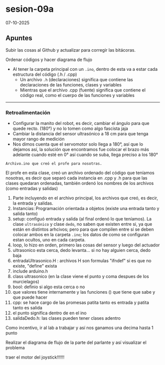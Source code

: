 # sesion-09a

07-10-2025

## Apuntes

Subir las cosas al Github y actualizar para corregir las bitácoras.

Ordenar códigos y hacer diagrama de flujo

- Al tener la carpeta principal con un `.ino`, dentro de esta va a estar cada estructura del código (.h / .cpp)
  - Un archivo `.h` (declaraciones) significa que contiene las declaraciones de las funciones, clases y variables
  - Mientras que el archivo .cpp (fuente) significa que contiene el código real, como el cuerpo de las funciones y variables

---

### Retroalimentación

- Configurar la manito del robot, es decir, cambiar el ángulo para que quede recto. (180°) y no lo tomen como algo fascista jaja
- Cambiar la distancia del sensor ultrasónico a 18 cm para que tenga mayor rango de medición
- Nos dimos cuenta que el servomotor solo llega a 180°, así que lo dejamos así, la solución que encontramos fue colocar el brazo más adelante cuando esté en 0° así cuando se suba, llega preciso a los 180°

`Archivo.ino que creó el profe para nosotras.`

El profe en esta clase, creó un archivo ordenado del código que teníamos nosotras, es decir que separó cada instancia en .cpp y .h para que las clases quedaran ordenadas, también ordenó los nombres de los archivos (como entradas y salidas)

1. Parte incluyendo en el archivo principal, los archivos que creó, es decir,  la entrada y salidas. 
2. Instancias: Programación orientada a objetos (existe una entrada tanto y salida tanto)
3. setup: configuó entrada y salida (al final ordenó lo que teníamos). La clase `ultrasónico` y clase `dedo`, no saben que existen entre si, ya que están en distintos arhcivos; pero para que compilen entre sí se deben colocar ambos en la carpeta `.ino`; los datos de como se configuran estan ocultos, uno en cada carpeta.
4. loop, lo hizo en orden, primero las cosas del sensor y luego del actuador
5. ultrasonico esta cerca, dedo levanta... si no hay alguien cerca, dedo baja
6. entradaUltrasonico.H : archivos H son formulas "ifndef" si es que no existe, "define" exista
7. include arduino.h
8. class ultrasonico (en la clase viene el punto y coma despues de los murcielagos)
9. bool: definio si algo esta cerca o no
10. que valores tiene internamente y las funciones () que tiene que sabe y que puede hacer
11. cpp: se hace cargo de las promesas patita tanto es entrada y patita tanto es salida
12. el punto significa dentro de en el ino
13. salidaDedo.h: las clases pueden tener clases adentro

Como incentivo, ir al lab a trabajar y así nos ganamos una decima hasta 1 punto

Realizar el diagrama de flujo de la parte del parlante y así visualizar el problema

traer el motor del joystick!!!!!!
